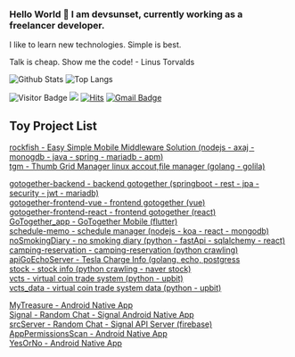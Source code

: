 ### Hello World 👋 I am devsunset, currently working as a freelancer developer.
I like to learn new technologies. 
Simple is best.

Talk is cheap. Show me the code! - Linus Torvalds

![Github Stats](https://github-readme-stats.vercel.app/api?username=devsunset&count_private=true&show_icons=true&include_all_commits=true&custom_title=devsunset%20github%20stats&hide_border=true&line_height=28)
![Top Langs](https://github-readme-stats.vercel.app/api/top-langs/?username=devsunset&count_private=true&show_icons=true&include_all_commits=true&layout=compact&hide_border=true&langs_count=10)

![Visitor Badge](https://visitor-badge.laobi.icu/badge?page_id=devsunset.devsunset)
![](https://hit.yhype.me/github/profile?user_id=)
[![Hits](https://hits.seeyoufarm.com/api/count/incr/badge.svg?url=https%3A%2F%2Fgithub.com%2Fdevsunset%2Fhit-counter&count_bg=%2379C83D&title_bg=%23555555&icon=&icon_color=%23E7E7E7&title=hits&edge_flat=false)](https://hits.seeyoufarm.com)
[![Gmail Badge](https://img.shields.io/badge/-devsunset@gmail.com-BB001B?style=flat&logo=Gmail&logoColor=white&link=mailto:devsunset@gmail.com)](mailto:devsunset@gmail.com)
<!--
**devsunset/devsunset** is a ✨ _special_ ✨ repository because its `README.md` (this file) appears on your GitHub profile.

Here are some ideas to get you started:

- 🔭 I’m currently working on ...
- 🌱 I’m currently learning ...
- 👯 I’m looking to collaborate on ...
- 🤔 I’m looking for help with ...
- 💬 Ask me about ...
- 📫 How to reach me: ...
- 😄 Pronouns: ...
- ⚡ Fun fact: ...


## What I am doing..

![JavaScript](https://img.shields.io/badge/-JavaScript-323330?style=flat&logo=javascript&logoColor=white)
![Nodejs](https://img.shields.io/badge/-Nodejs-68a063?style=flat&logo=Node.js&logoColor=white)
![Python](https://img.shields.io/badge/-Python-4B8BBE?style=flat&logo=Python&logoColor=white)
![MongoDB](https://img.shields.io/badge/-MongoDB-4DB33D?style=flat&logo=mongodb&logoColor=white)
![Redis](https://img.shields.io/badge/-Redis-D82C20?style=flat&logo=Redis&logoColor=white)
![PostgreSQL](https://img.shields.io/badge/-PostgreSQL-336791?style=flat&logo=postgresql&logoColor=white)
![MySQL](https://img.shields.io/badge/-MySQL-00758F?style=flat&logo=mysql&logoColor=white)
![ElasticSearch](https://img.shields.io/badge/-ElasticSearch-005571?style=flat&logo=elasticsearch&logoColor=white)
![Docker](https://img.shields.io/badge/-Docker-384d54?style=flat&logo=docker&logoColor=white)
![Git](https://img.shields.io/badge/-Git-f34f29?style=flat&logo=git&logoColor=white)
![HTML5](https://img.shields.io/badge/-HTML5-f06529?style=flat&logo=html5&logoColor=white)

-->

## Toy Project List
[rockfish - Easy Simple Mobile Middleware Solution (nodejs - axaj -  monogdb - java - spring - mariadb - apm)](https://github.com/devsunset/rockfish)  
[tgm - Thumb Grid Manager linux accout,file manager (golang - golila)](https://github.com/devsunset/tgm)  

[gotogether-backend - backend gotogether (springboot - rest - jpa - security - jwt - mariadb)](https://github.com/devsunset/gotogether-backend)  
[gotogether-frontend-vue - frontend gotogether (vue)](https://github.com/devsunset/gotogether-frontend-vue)  
[gotogether-frontend-react - frontend gotogether (react)](https://github.com/devsunset/gotogether-frontend-react)  
[GoTogether_app - GoTogether Mobile (flutter)](https://github.com/devsunset/GoTogether_app)  
[schedule-memo - schedule manager (nodejs - koa - react - mongodb)](https://github.com/devsunset/schedule-memo)  
[noSmokingDiary - no smoking diary (python - fastApi - sqlalchemy - react)](https://github.com/devsunset/noSmokingDiary)  
[camping-reservation - camping-reservation (python crawling)](https://github.com/devsunset/camping-reservation)  
[apiGoEchoServer - Tesla Charge Info (golang, echo, postgress](https://github.com/devsunset/apiGoEchoServer)  
[stock - stock info (python crawling - naver stock)](https://github.com/devsunset/stock)  
[vcts - virtual coin trade system (python - upbit)](https://github.com/devsunset/vcts)  
[vcts_data - virtual coin trade system data (python - upbit)](https://github.com/devsunset/vcts_data)  

[MyTreasure - Android Native App](https://github.com/devsunset/MyTreasure)  
[Signal - Random Chat - Signal Android Native App](https://github.com/devsunset/SimpleRandomChat)  
[srcServer - Random Chat - Signal API Server (firebase)](https://github.com/devsunset/srcServer)  
[AppPermissionsScan - Android Native App](https://github.com/devsunset/AppPermissionsScan)    
[YesOrNo - Android Native App](https://github.com/devsunset/YesOrNo)  



